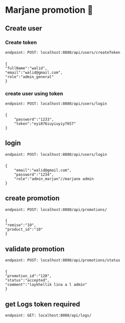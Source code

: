 # Marjane promotion 🚀

## Create user

### Create token
    endpoint: POST: localhost:8080/api/users/createToken
###
    {
    "fullName":"walid",
    "email":"walid@gmail.com",
    "role":"admin_general"
    }

### create user using token
    endpoint: POST: localhost:8080/api/users/login

###
    {
        "password":"1233",
        "token":"eyi876iuyiuyiy7657"
    }

## login

    endpoint: POST: localhost:8080/api/users/login

###
    {
        "email":"walid@gmail.com",
        "password":"1234",
        "role":"admin_marjan"//marjane admin
    }

## create promotion

    endpoint: POST: localhost:8080/api/promotions/

###
    {
    "remise":"10",
    "product_id":"10"
    }

## validate promotion

    endpoint: POST: localhost:8080/api/promotions/status
###
    {
    "promotion_id":"120",
    "status":"accepted",
    "comment":"laykhellik lina a l admin"
    }

## get Logs token required

    endpoint: GET: localhost:8080/api/logs/